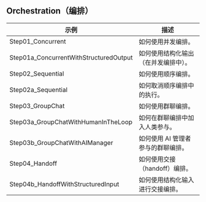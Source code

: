 ## Orchestration（编排）

| 示例                                      | 描述                  |
| --------------------------------------- | ------------------- |
| Step01\_Concurrent                      | 如何使用并发编排。           |
| Step01a\_ConcurrentWithStructuredOutput | 如何使用结构化输出（在并发编排中）。  |
| Step02\_Sequential                      | 如何使用顺序编排。           |
| Step02a\_Sequential                     | 如何取消顺序编排中的执行。       |
| Step03\_GroupChat                       | 如何使用群聊编排。           |
| Step03a\_GroupChatWithHumanInTheLoop    | 如何在群聊编排中加入人类参与。     |
| Step03b\_GroupChatWithAIManager         | 如何使用 AI 管理者参与的群聊编排。 |
| Step04\_Handoff                         | 如何使用交接（handoff）编排。  |
| Step04b\_HandoffWithStructuredInput     | 如何使用结构化输入进行交接编排。    |

